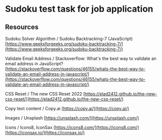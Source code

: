 # Sudoku test task for job application

## Resources
Sudoku Solver Algorithm / Sudoku Backtracking-7 (JavaScript)
[https://www.geeksforgeeks.org/sudoku-backtracking-7/](https://www.geeksforgeeks.org/sudoku-backtracking-7/)

Validate Email Address / Stackoverflow: What's the best way to validate an email address in JavaScript? 
[https://stackoverflow.com/questions/46155/whats-the-best-way-to-validate-an-email-address-in-javascript/](https://stackoverflow.com/questions/46155/whats-the-best-way-to-validate-an-email-address-in-javascript/)

CSS Reset / The new CSS Reset 2022
[https://elad2412.github.io/the-new-css-reset/](https://elad2412.github.io/the-new-css-reset/)

Copy text content / Copy.ai
[https://copy.ai/](https://copy.ai/)

Images / Unsplash
[https://unsplash.com/](https://unsplash.com/)

Icons / Icons8, IconSax
[https://icons8.com/](https://icons8.com/)
[https://iconsax.io/](https://iconsax.io/)
